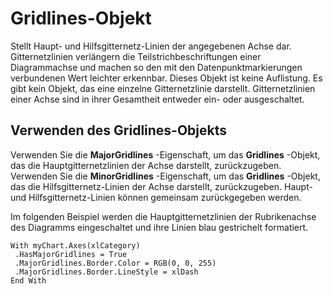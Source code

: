 
# Gridlines-Objekt

Stellt Haupt- und Hilfsgitternetz-Linien der angegebenen Achse dar. Gitternetzlinien verlängern die Teilstrichbeschriftungen einer Diagrammachse und machen so den mit den Datenpunktmarkierungen verbundenen Wert leichter erkennbar. Dieses Objekt ist keine Auflistung. Es gibt kein Objekt, das eine einzelne Gitternetzlinie darstellt. Gitternetzlinien einer Achse sind in ihrer Gesamtheit entweder ein- oder ausgeschaltet.


## Verwenden des Gridlines-Objekts

Verwenden Sie die  **MajorGridlines** -Eigenschaft, um das **Gridlines** -Objekt, das die Hauptgitternetzlinien der Achse darstellt, zurückzugeben. Verwenden Sie die **MinorGridlines** -Eigenschaft, um das **Gridlines** -Objekt, das die Hilfsgitternetz-Linien der Achse darstellt, zurückzugeben. Haupt- und Hilfsgitternetz-Linien können gemeinsam zurückgegeben werden.

Im folgenden Beispiel werden die Hauptgitternetzlinien der Rubrikenachse des Diagramms eingeschaltet und ihre Linien blau gestrichelt formatiert.




```
With myChart.Axes(xlCategory) 
 .HasMajorGridlines = True 
 .MajorGridlines.Border.Color = RGB(0, 0, 255) 
 .MajorGridlines.Border.LineStyle = xlDash 
End With
```


